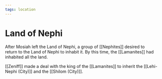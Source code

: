 ```yaml
---
tags: location
---
```


# Land of Nephi

After Mosiah left the Land of Nephi, a group of [[Nephites]] desired to return to the Land of Nephi to inhabit it.  By this time, the [[Lamanites]] had inhabited all the land. 

[[Zeniff]] made a deal with the king of the [[Lamanites]] to inherit the [[Lehi-Nephi (City)]] and the [[Shilom (City)]].
